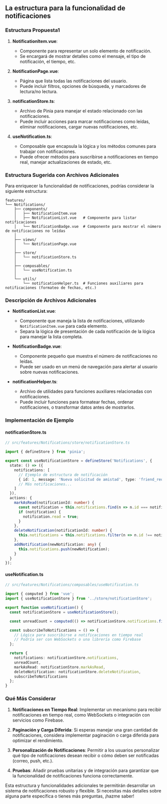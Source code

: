 ## La estructura para la funcionalidad de **notificaciones** ##

### Estructura Propuesta1

1. **NotificationItem.vue**:
    - Componente para representar un solo elemento de notificación.
    - Se encargará de mostrar detalles como el mensaje, el tipo de notificación, el tiempo, etc.

2. **NotificationPage.vue**:
    - Página que lista todas las notificaciones del usuario.
    - Puede incluir filtros, opciones de búsqueda, y marcadores de lectura/no lectura.

3. **notificationStore.ts**:
    - Archivo de Pinia para manejar el estado relacionado con las notificaciones.
    - Puede incluir acciones para marcar notificaciones como leídas, eliminar notificaciones, cargar nuevas notificaciones, etc.

4. **useNotification.ts**:
    - Composable que encapsula la lógica y los métodos comunes para trabajar con notificaciones.
    - Puede ofrecer métodos para suscribirse a notificaciones en tiempo real, manejar actualizaciones de estado, etc.

### Estructura Sugerida con Archivos Adicionales

Para enriquecer la funcionalidad de notificaciones, podrías considerar la siguiente estructura:

```
features/
└── Notifications/
    ├── components/
    │   ├── NotificationItem.vue
    │   ├── NotificationList.vue   # Componente para listar notificaciones
    │   └── NotificationBadge.vue  # Componente para mostrar el número de notificaciones no leídas
    │
    ├── views/
    │   └── NotificationPage.vue
    │
    ├── store/
    │   └── notificationStore.ts
    │
    ├── composables/
    │   └── useNotification.ts
    │
    └── utils/
        └── notificationHelper.ts  # Funciones auxiliares para notificaciones (formateo de fechas, etc.)
```

### Descripción de Archivos Adicionales

- **NotificationList.vue**:
    - Componente que maneja la lista de notificaciones, utilizando `NotificationItem.vue` para cada elemento.
    - Separa la lógica de presentación de cada notificación de la lógica para manejar la lista completa.

- **NotificationBadge.vue**:
    - Componente pequeño que muestra el número de notificaciones no leídas.
    - Puede ser usado en un menú de navegación para alertar al usuario sobre nuevas notificaciones.

- **notificationHelper.ts**:
    - Archivo de utilidades para funciones auxiliares relacionadas con notificaciones.
    - Puede incluir funciones para formatear fechas, ordenar notificaciones, o transformar datos antes de mostrarlos.

### Implementación de Ejemplo

#### notificationStore.ts

```typescript
// src/features/Notifications/store/notificationStore.ts

import { defineStore } from 'pinia';

export const useNotificationStore = defineStore('Notifications', {
  state: () => ({
    notifications: [
      // Ejemplo de estructura de notificación
      { id: 1, message: 'Nueva solicitud de amistad', type: 'friend_request', read: false, timestamp: new Date() }
      // Más notificaciones...
    ]
  }),
  actions: {
    markAsRead(notificationId: number) {
      const notification = this.notifications.find(n => n.id === notificationId);
      if (notification) {
        notification.read = true;
      }
    },
    deleteNotification(notificationId: number) {
      this.notifications = this.notifications.filter(n => n.id !== notificationId);
    },
    addNotification(newNotification: any) {
      this.notifications.push(newNotification);
    }
  }
});
```

#### useNotification.ts

```typescript
// src/features/Notifications/composables/useNotification.ts

import { computed } from 'vue';
import { useNotificationStore } from '../store/notificationStore';

export function useNotification() {
  const notificationStore = useNotificationStore();

  const unreadCount = computed(() => notificationStore.notifications.filter(n => !n.read).length);

  const subscribeToNotifications = () => {
    // Lógica para suscribirse a notificaciones en tiempo real
    // Podría ser con WebSockets o una librería como Firebase
  };

  return {
    notifications: notificationStore.notifications,
    unreadCount,
    markAsRead: notificationStore.markAsRead,
    deleteNotification: notificationStore.deleteNotification,
    subscribeToNotifications
  };
}
```

### Qué Más Considerar

1. **Notificaciones en Tiempo Real**: Implementar un mecanismo para recibir notificaciones en tiempo real, como WebSockets o integración con servicios como Firebase.

2. **Paginación y Carga Diferida**: Si esperas manejar una gran cantidad de notificaciones, considera implementar paginación o carga diferida para optimizar el rendimiento.

3. **Personalización de Notificaciones**: Permitir a los usuarios personalizar qué tipo de notificaciones desean recibir o cómo deben ser notificadas (correo, push, etc.).

4. **Pruebas**: Añadir pruebas unitarias y de integración para garantizar que la funcionalidad de notificaciones funciona correctamente.

Esta estructura y funcionalidades adicionales te permitirán desarrollar un sistema de notificaciones robusto y flexible. Si necesitas más detalles sobre alguna parte específica o tienes más preguntas, ¡hazme saber!